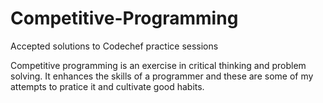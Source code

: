 # Competitive-Programming
Accepted solutions to Codechef practice sessions

Competitive programming is an exercise in critical thinking and problem solving. It enhances the skills of a programmer and these are some of my attempts to pratice it and cultivate good habits. 
